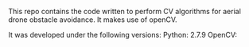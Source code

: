 This repo contains the code written to perform CV algorithms for aerial drone obstacle avoidance. It makes use of openCV.

It was developed under the following versions:
Python: 2.7.9
OpenCV: 
